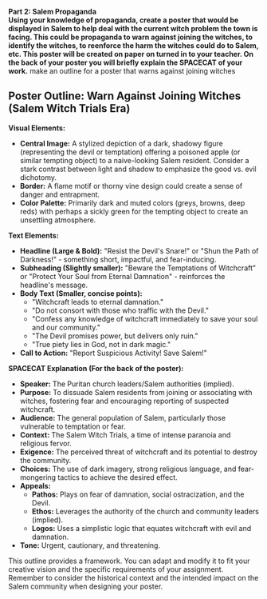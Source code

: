 **Part 2: Salem Propaganda  
Using your knowledge of propaganda, create a poster that would be displayed in Salem to help deal with the current witch problem the town is facing. This could be propaganda to warn against joining the witches, to identify the witches, to reenforce the harm the witches could do to Salem, etc. This poster will be created on paper on turned in to your teacher. On the back of your poster you will briefly explain the SPACECAT of your work.**
make an outline for a poster that warns against joining witches

## Poster Outline: Warn Against Joining Witches (Salem Witch Trials Era)

**Visual Elements:**

* **Central Image:** A stylized depiction of a dark, shadowy figure (representing the devil or temptation) offering a poisoned apple (or similar tempting object) to a naive-looking Salem resident.  Consider a stark contrast between light and shadow to emphasize the good vs. evil dichotomy.
* **Border:**  A flame motif or thorny vine design could create a sense of danger and entrapment.
* **Color Palette:** Primarily dark and muted colors (greys, browns, deep reds) with perhaps a sickly green for the tempting object to create an unsettling atmosphere.

**Text Elements:**

* **Headline (Large & Bold):**  "Resist the Devil's Snare!" or "Shun the Path of Darkness!" - something short, impactful, and fear-inducing.
* **Subheading (Slightly smaller):** "Beware the Temptations of Witchcraft" or "Protect Your Soul from Eternal Damnation" - reinforces the headline's message.
* **Body Text (Smaller, concise points):**
    *  "Witchcraft leads to eternal damnation."
    *  "Do not consort with those who traffic with the Devil."
    *  "Confess any knowledge of witchcraft immediately to save your soul and our community."
    *  "The Devil promises power, but delivers only ruin."
    *  "True piety lies in God, not in dark magic."
* **Call to Action:** "Report Suspicious Activity! Save Salem!"


**SPACECAT Explanation (For the back of the poster):**

* **Speaker:** The Puritan church leaders/Salem authorities (implied).
* **Purpose:** To dissuade Salem residents from joining or associating with witches, fostering fear and encouraging reporting of suspected witchcraft.
* **Audience:** The general population of Salem, particularly those vulnerable to temptation or fear.
* **Context:** The Salem Witch Trials, a time of intense paranoia and religious fervor.
* **Exigence:** The perceived threat of witchcraft and its potential to destroy the community.
* **Choices:** The use of dark imagery, strong religious language, and fear-mongering tactics to achieve the desired effect.
* **Appeals:**
    * **Pathos:**  Plays on fear of damnation, social ostracization, and the Devil.
    * **Ethos:**  Leverages the authority of the church and community leaders (implied).
    * **Logos:**  Uses a simplistic logic that equates witchcraft with evil and damnation.
* **Tone:**  Urgent, cautionary, and threatening.


This outline provides a framework. You can adapt and modify it to fit your creative vision and the specific requirements of your assignment. Remember to consider the historical context and the intended impact on the Salem community when designing your poster.
